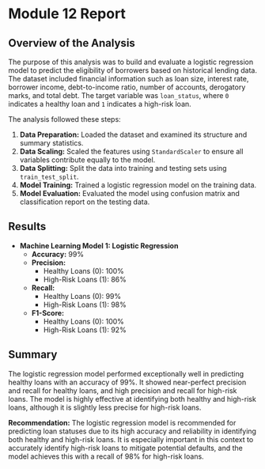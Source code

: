 # Module 12 Report

## Overview of the Analysis

The purpose of this analysis was to build and evaluate a logistic regression model to predict the eligibility of borrowers based on historical lending data. The dataset included financial information such as loan size, interest rate, borrower income, debt-to-income ratio, number of accounts, derogatory marks, and total debt. The target variable was `loan_status`, where `0` indicates a healthy loan and `1` indicates a high-risk loan.

The analysis followed these steps:
1. **Data Preparation:** Loaded the dataset and examined its structure and summary statistics.
2. **Data Scaling:** Scaled the features using `StandardScaler` to ensure all variables contribute equally to the model.
3. **Data Splitting:** Split the data into training and testing sets using `train_test_split`.
4. **Model Training:** Trained a logistic regression model on the training data.
5. **Model Evaluation:** Evaluated the model using confusion matrix and classification report on the testing data.

## Results

* **Machine Learning Model 1: Logistic Regression**
  * **Accuracy:** 99%
  * **Precision:**
    * Healthy Loans (0): 100%
    * High-Risk Loans (1): 86%
  * **Recall:**
    * Healthy Loans (0): 99%
    * High-Risk Loans (1): 98%
  * **F1-Score:**
    * Healthy Loans (0): 100%
    * High-Risk Loans (1): 92%

## Summary

The logistic regression model performed exceptionally well in predicting healthy loans with an accuracy of 99%. It showed near-perfect precision and recall for healthy loans, and high precision and recall for high-risk loans. The model is highly effective at identifying both healthy and high-risk loans, although it is slightly less precise for high-risk loans.

**Recommendation:** The logistic regression model is recommended for predicting loan statuses due to its high accuracy and reliability in identifying both healthy and high-risk loans. It is especially important in this context to accurately identify high-risk loans to mitigate potential defaults, and the model achieves this with a recall of 98% for high-risk loans.
